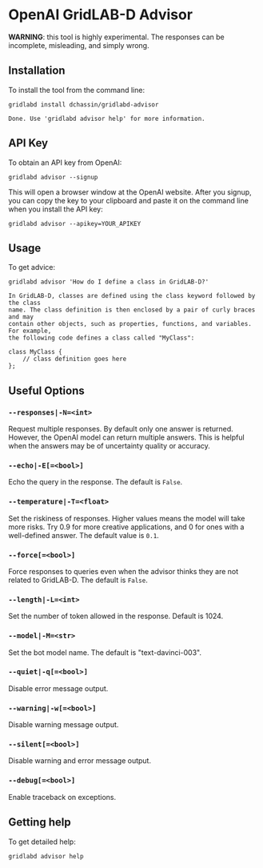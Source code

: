 # OpenAI GridLAB-D Advisor

**WARNING**: this tool is highly experimental. The responses can be incomplete, misleading, and simply wrong.

## Installation

To install the tool from the command line:

~~~
gridlabd install dchassin/gridlabd-advisor
~~~
~~~
Done. Use 'gridlabd advisor help' for more information.
~~~

## API Key

To obtain an API key from OpenAI:

~~~
gridlabd advisor --signup
~~~

This will open a browser window at the OpenAI website. After you signup, you can copy the key to your clipboard and paste it on the command line when you install the API key:

~~~
gridlabd advisor --apikey=YOUR_APIKEY
~~~

## Usage

To get advice:

~~~
gridlabd advisor 'How do I define a class in GridLAB-D?'
~~~
~~~
In GridLAB-D, classes are defined using the class keyword followed by the class 
name. The class definition is then enclosed by a pair of curly braces and may 
contain other objects, such as properties, functions, and variables. For example, 
the following code defines a class called "MyClass":

class MyClass {
    // class definition goes here
};
~~~

## Useful Options

### `--responses|-N=<int>`

Request multiple responses. By default only one answer is returned. However, the OpenAI model can return multiple answers. This is helpful when the answers may be of uncertainty quality or accuracy.

### `--echo|-E[=<bool>]`

Echo the query in the response. The default is `False`.

### `--temperature|-T=<float>`  

Set the riskiness of responses.  Higher values means the model will take more risks. Try 0.9 for more creative applications, and 0 for ones with a well-defined answer. The default value is `0.1`.

### `--force[=<bool>]`

Force responses to queries even when the advisor thinks they are not related to GridLAB-D. The default is `False`.

### `--length|-L=<int>`

Set the number of token allowed in the response. Default is 1024.

### `--model|-M=<str>`

Set the bot model name. The default is "text-davinci-003".

### `--quiet|-q[=<bool>]`

Disable error message output.

### `--warning|-w[=<bool>]`

Disable warning message output.

### `--silent[=<bool>]`

Disable warning and error message output.

### `--debug[=<bool>]`

Enable traceback on exceptions.

## Getting help

To get detailed help:

~~~
gridlabd advisor help
~~~
